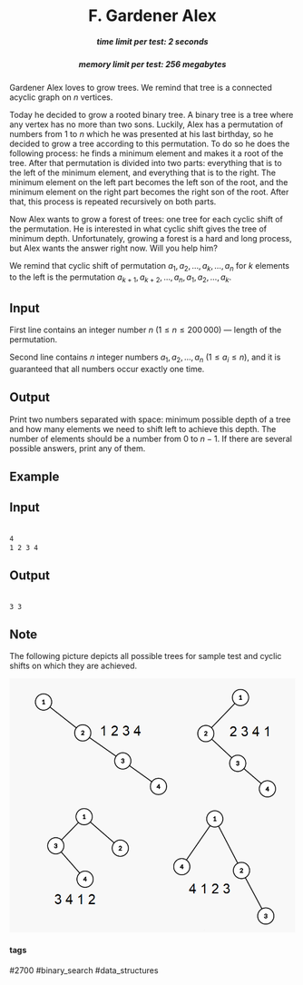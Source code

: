 <h1 style='text-align: center;'> F. Gardener Alex</h1>

<h5 style='text-align: center;'>time limit per test: 2 seconds</h5>
<h5 style='text-align: center;'>memory limit per test: 256 megabytes</h5>

Gardener Alex loves to grow trees. We remind that tree is a connected acyclic graph on $n$ vertices. 

Today he decided to grow a rooted binary tree. A binary tree is a tree where any vertex has no more than two sons. Luckily, Alex has a permutation of numbers from $1$ to $n$ which he was presented at his last birthday, so he decided to grow a tree according to this permutation. To do so he does the following process: he finds a minimum element and makes it a root of the tree. After that permutation is divided into two parts: everything that is to the left of the minimum element, and everything that is to the right. The minimum element on the left part becomes the left son of the root, and the minimum element on the right part becomes the right son of the root. After that, this process is repeated recursively on both parts.

Now Alex wants to grow a forest of trees: one tree for each cyclic shift of the permutation. He is interested in what cyclic shift gives the tree of minimum depth. Unfortunately, growing a forest is a hard and long process, but Alex wants the answer right now. Will you help him?

We remind that cyclic shift of permutation $a_1, a_2, \ldots, a_k, \ldots, a_n$ for $k$ elements to the left is the permutation $a_{k + 1}, a_{k + 2}, \ldots, a_n, a_1, a_2, \ldots, a_k$.

## Input

First line contains an integer number $n ~ (1 \leqslant n \leqslant 200\,000)$ — length of the permutation.

Second line contains $n$ integer numbers $a_1, a_2, \ldots, a_n ~ (1 \leqslant a_i \leqslant n)$, and it is guaranteed that all numbers occur exactly one time.

## Output

Print two numbers separated with space: minimum possible depth of a tree and how many elements we need to shift left to achieve this depth. The number of elements should be a number from $0$ to $n - 1$. If there are several possible answers, print any of them.

## Example

## Input


```

4
1 2 3 4

```
## Output


```

3 3

```
## Note

The following picture depicts all possible trees for sample test and cyclic shifts on which they are achieved. 

![](images/617ffdeed5a9d33101e9c3573e18cf48f73c27f8.png)



#### tags 

#2700 #binary_search #data_structures 